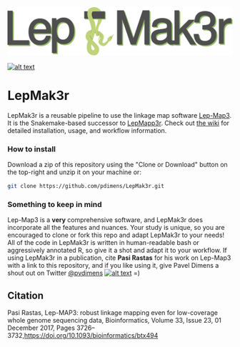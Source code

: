 ![logo](misc/logo.png)

[![alt text](https://img.shields.io/badge/docs-wiki-75ae6c?style=for-the-badge&logo=Read%20The%20Docs)](https://github.com/pdimens/LepMak3r/wiki) 

# LepMak3r

LepMak3r is a reusable pipeline to use the linkage map software [Lep-Map3](https://sourceforge.net/projects/lep-map3/). It is the Snakemake-based successor to [LepMapp3r](https://github.com/pdimens/LepMapp3r). Check out [the wiki](https://github.com/pdimens/LepMak3r/wiki) for detailed installation, usage, and workflow information.



### How to install

Download a zip of this repository using the "Clone or Download" button on the top-right and unzip it on your machine or:

```bash
git clone https://github.com/pdimens/LepMak3r.git
```



### Something to keep in mind

Lep-Map3 is a **very** comprehensive software, and LepMak3r does incorporate all the features and nuances. Your study is unique, so you are encouraged to clone or fork this repo and adapt LepMak3r to your needs! All of the code in LepMak3r is written in human-readable bash or aggressively annotated R, so give it a shot and adapt it to your workflow. If using LepMak3r in a publication, cite **Pasi Rastas** for his work on Lep-Map3 with a link to this repository, and if you like using it, give Pavel Dimens a shout out on Twitter [@pvdimens](https://twitter.com/PVDimens) [![alt text](http://i.imgur.com/wWzX9uB.png)](https://twitter.com/PVDimens)  =)



## Citation

Pasi Rastas, Lep-MAP3: robust linkage mapping even for low-coverage whole genome sequencing data, Bioinformatics, Volume 33, Issue 23, 01 December 2017, Pages 3726–3732,https://doi.org/10.1093/bioinformatics/btx494
